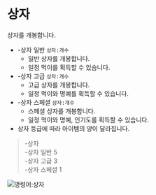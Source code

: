 # 상자

상자를 개봉합니다.

- -상자 일반 `상자:개수`
  - 일반 상자를 개봉합니다.
  - 일정 먹이를 획득할 수 있습니다.
- -상자 고급 `상자:개수`
  - 고급 상자를 개봉합니다.
  - 일정 먹이와 명예를 획득할 수 있습니다.
- -상자 스페셜 `상자:개수`
  - 스페셜 상자를 개봉합니다.
  - 일정  먹이와 명예, 인기도를 획득할 수 있습니다.
- 상자 등급에 따라 아이템의 양이 달라집니다.

> -상자 \
> -상자 일반 5 \
> -상자 고급 3 \
> -상자 스페셜 1

![명령어:상자](https://bot.dowon.monster/file/no_image.jpg)